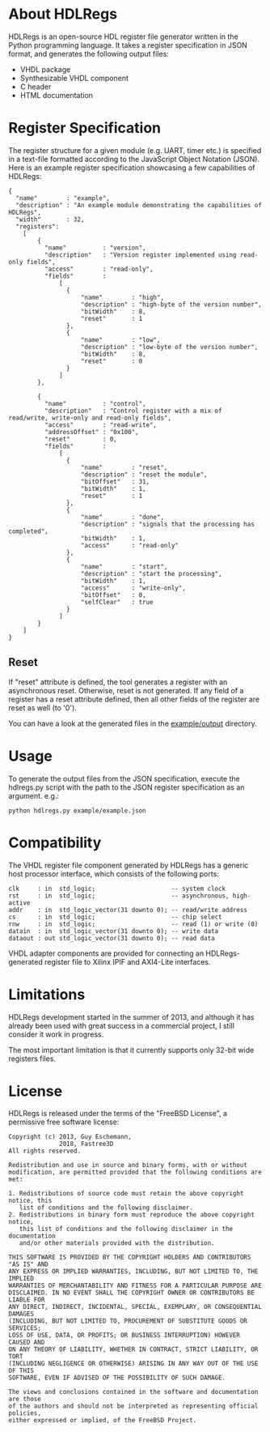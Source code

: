 About HDLRegs
=============

HDLRegs is an open-source HDL register file generator written in the Python programming language. It takes a register specification in JSON format, 
and generates the following output files:

  * VHDL package
  * Synthesizable VHDL component
  * C header
  * HTML documentation

Register Specification
======================

The register structure for a given module (e.g. UART, timer etc.) is specified in a text-file formatted according to the JavaScript Object Notation (JSON).
Here is an example register specification showcasing a few capabilities of HDLRegs:

    {
      "name"        : "example",
      "description" : "An example module demonstrating the capabilities of HDLRegs",
      "width"       : 32,
      "registers":
        [
            {
              "name"          : "version",
              "description"   : "Version register implemented using read-only fields",
              "access"        : "read-only",
              "fields"        :
                  [
                    {
                        "name"        : "high",
                        "description" : "high-byte of the version number",
                        "bitWidth"    : 8,
                        "reset"       : 1
                    },                            
                    {
                        "name"        : "low",
                        "description" : "low-byte of the version number",
                        "bitWidth"    : 8,
                        "reset"       : 0                        
                    }
                  ]                        
            },
            
            {
              "name"          : "control",
              "description"   : "Control register with a mix of read/write, write-only and read-only fields",
              "access"        : "read-write",
              "addressOffset" : "0x100",
              "reset"         : 0,
              "fields"        :
                  [
                    {
                        "name"        : "reset",
                        "description" : "reset the module",
                        "bitOffset"   : 31,
                        "bitWidth"    : 1,
                        "reset"       : 1
                    },
                    {
                        "name"        : "done",
                        "description" : "signals that the processing has completed",
                        "bitWidth"    : 1,
                        "access"      : "read-only"
                    },                                      
                    {
                        "name"        : "start",
                        "description" : "start the processing",
                        "bitWidth"    : 1,
                        "access"      : "write-only",
                        "bitOffset"   : 0,
                        "selfClear"   : true
                    }                  
                  ]          
            }
        ]
    }    

Reset
-----
If "reset" attribute is defined, the tool generates a register with an asynchronous reset. Otherwise, reset is not generated. If any field of a register has a reset attribute defined, then all other fields of the register are reset as well (to '0').

You can have a look at the generated files in the [example/output](https://github.com/noasic/hdlregs/tree/master/example/output) directory.

Usage
=====

To generate the output files from the JSON specification, execute the hdlregs.py script with the path to the JSON register specification as an argument. e.g.:
    
    python hdlregs.py example/example.json

Compatibility
=============

The VHDL register file component generated by HDLRegs has a generic host processor interface, which consists of the following ports:

    clk     : in  std_logic;                     -- system clock
    rst     : in  std_logic;                     -- asynchronous, high-active
    addr    : in  std_logic_vector(31 downto 0); -- read/write address
    cs      : in  std_logic;                     -- chip select
    rnw     : in  std_logic;                     -- read (1) or write (0)
    datain  : in  std_logic_vector(31 downto 0); -- write data
    dataout : out std_logic_vector(31 downto 0); -- read data
    
VHDL adapter components are provided for connecting an HDLRegs-generated register file to Xilinx IPIF and AXI4-Lite interfaces.

Limitations
===========

HDLRegs development started in the summer of 2013, and although it has already been used with great success in a commercial project, I still consider it work in progress.

The most important limitation is that it currently supports only 32-bit wide registers files.

License
=======

HDLRegs is released under the terms of the "FreeBSD License", a permissive free software license:

    Copyright (c) 2013, Guy Eschemann,
    	          2018, Fastree3D
    All rights reserved.
    
    Redistribution and use in source and binary forms, with or without
    modification, are permitted provided that the following conditions are met: 
    
    1. Redistributions of source code must retain the above copyright notice, this
       list of conditions and the following disclaimer. 
    2. Redistributions in binary form must reproduce the above copyright notice,
       this list of conditions and the following disclaimer in the documentation
       and/or other materials provided with the distribution. 
    
    THIS SOFTWARE IS PROVIDED BY THE COPYRIGHT HOLDERS AND CONTRIBUTORS "AS IS" AND
    ANY EXPRESS OR IMPLIED WARRANTIES, INCLUDING, BUT NOT LIMITED TO, THE IMPLIED
    WARRANTIES OF MERCHANTABILITY AND FITNESS FOR A PARTICULAR PURPOSE ARE
    DISCLAIMED. IN NO EVENT SHALL THE COPYRIGHT OWNER OR CONTRIBUTORS BE LIABLE FOR
    ANY DIRECT, INDIRECT, INCIDENTAL, SPECIAL, EXEMPLARY, OR CONSEQUENTIAL DAMAGES
    (INCLUDING, BUT NOT LIMITED TO, PROCUREMENT OF SUBSTITUTE GOODS OR SERVICES;
    LOSS OF USE, DATA, OR PROFITS; OR BUSINESS INTERRUPTION) HOWEVER CAUSED AND
    ON ANY THEORY OF LIABILITY, WHETHER IN CONTRACT, STRICT LIABILITY, OR TORT
    (INCLUDING NEGLIGENCE OR OTHERWISE) ARISING IN ANY WAY OUT OF THE USE OF THIS
    SOFTWARE, EVEN IF ADVISED OF THE POSSIBILITY OF SUCH DAMAGE.
    
    The views and conclusions contained in the software and documentation are those
    of the authors and should not be interpreted as representing official policies, 
    either expressed or implied, of the FreeBSD Project.
